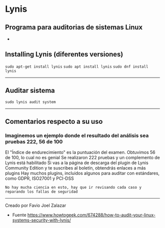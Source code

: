 # Lynis

## Programa para auditorias de sistemas Linux

-

## Installing Lynis (diferentes versiones)

`sudo apt-get install lynis`
`sudo apt install lynis`
`sudo dnf install lynis`

---

## Auditar sistema

`sudo lynis audit system`

---

## Comentarios respecto a su uso

### Imaginemos un ejemplo donde el resultado del análisis sea pruebas 222, 56 de 100

El "Índice de endurecimiento" es la puntuación del examen. Obtuvimos 56 de 100, lo cual no es genial
Se realizaron 222 pruebas y un complemento de Lynis está habilitado
Si vas a la página de descarga del plugin de Lynis Community Edition y te suscribes al boletín, obtendrás enlaces a más plugins
Hay muchos plugins, incluidos algunos para auditar con estándares, como GDPR, ISO27001 y PCI-DSS

`No hay mucha ciencia en esto, hay que ir revisando cada caso y reparando los fallas de seguridad`

---

Creado por Favio Joel Zalazar

- Fuente https://www.howtogeek.com/674288/how-to-audit-your-linux-systems-security-with-lynis/
